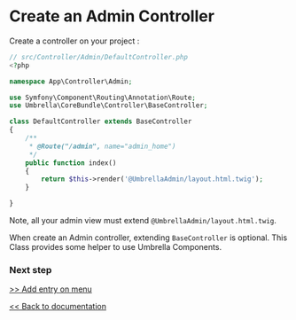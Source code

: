 # Create an Admin Controller

Create a controller on your project :
```php
// src/Controller/Admin/DefaultController.php
<?php

namespace App\Controller\Admin;

use Symfony\Component\Routing\Annotation\Route;
use Umbrella\CoreBundle\Controller\BaseController;

class DefaultController extends BaseController
{
    /**
     * @Route("/admin", name="admin_home")
     */
    public function index()
    {
        return $this->render('@UmbrellaAdmin/layout.html.twig');
    }

}
```

Note, all your admin view must extend `@UmbrellaAdmin/layout.html.twig`.

When create an Admin controller, extending `BaseController` is optional. This Class provides some helper to use Umbrella Components.

### Next step 
[>> Add entry on menu](menu.md)

[<< Back to documentation](/docs)